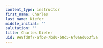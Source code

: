 ```yaml
---
content_type: instructor
first_name: Charles
last_name: Kiefer
middle_initial: ''
salutation: ''
title: Charles Kiefer
uid: 9e8fd8f7-afb8-7bd0-b8d5-6f0a6d063f5a
---
```

